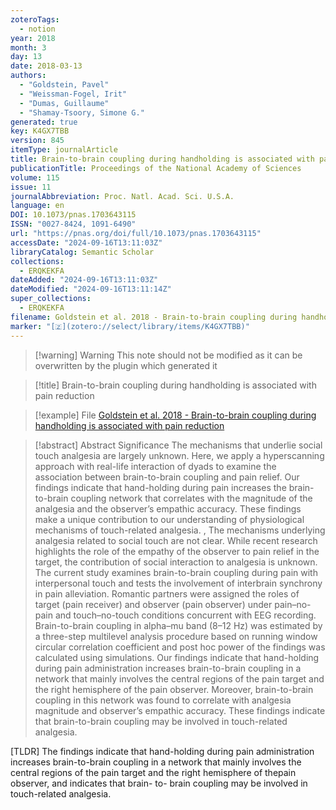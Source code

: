 ```yaml
---
zoteroTags:
  - notion
year: 2018
month: 3
day: 13
date: 2018-03-13
authors:
  - "Goldstein, Pavel"
  - "Weissman-Fogel, Irit"
  - "Dumas, Guillaume"
  - "Shamay-Tsoory, Simone G."
generated: true
key: K4GX7TBB
version: 845
itemType: journalArticle
title: Brain-to-brain coupling during handholding is associated with pain reduction
publicationTitle: Proceedings of the National Academy of Sciences
volume: 115
issue: 11
journalAbbreviation: Proc. Natl. Acad. Sci. U.S.A.
language: en
DOI: 10.1073/pnas.1703643115
ISSN: "0027-8424, 1091-6490"
url: "https://pnas.org/doi/full/10.1073/pnas.1703643115"
accessDate: "2024-09-16T13:11:03Z"
libraryCatalog: Semantic Scholar
collections:
  - ERQKEKFA
dateAdded: "2024-09-16T13:11:03Z"
dateModified: "2024-09-16T13:11:14Z"
super_collections:
  - ERQKEKFA
filename: Goldstein et al. 2018 - Brain-to-brain coupling during handholding is associated with pain reduction
marker: "[🇿](zotero://select/library/items/K4GX7TBB)"
---
```


>[!warning] Warning
> This note should not be modified as it can be overwritten by the plugin which generated it

> [!title] Brain-to-brain coupling during handholding is associated with pain reduction

> [!example] File
> [Goldstein et al. 2018 - Brain-to-brain coupling during handholding is associated with pain reduction](Goldstein%20et%20al.%202018%20-%20Brain-to-brain%20coupling%20during%20handholding%20is%20associated%20with%20pain%20reduction.pdf)

> [!abstract] Abstract
> Significance
>             The mechanisms that underlie social touch analgesia are largely unknown. Here, we apply a hyperscanning approach with real-life interaction of dyads to examine the association between brain-to-brain coupling and pain relief. Our findings indicate that hand-holding during pain increases the brain-to-brain coupling network that correlates with the magnitude of the analgesia and the observer’s empathic accuracy. These findings make a unique contribution to our understanding of physiological mechanisms of touch-related analgesia.
>           , 
>             The mechanisms underlying analgesia related to social touch are not clear. While recent research highlights the role of the empathy of the observer to pain relief in the target, the contribution of social interaction to analgesia is unknown. The current study examines brain-to-brain coupling during pain with interpersonal touch and tests the involvement of interbrain synchrony in pain alleviation. Romantic partners were assigned the roles of target (pain receiver) and observer (pain observer) under pain–no-pain and touch–no-touch conditions concurrent with EEG recording. Brain-to-brain coupling in alpha–mu band (8–12 Hz) was estimated by a three-step multilevel analysis procedure based on running window circular correlation coefficient and post hoc power of the findings was calculated using simulations. Our findings indicate that hand-holding during pain administration increases brain-to-brain coupling in a network that mainly involves the central regions of the pain target and the right hemisphere of the pain observer. Moreover, brain-to-brain coupling in this network was found to correlate with analgesia magnitude and observer’s empathic accuracy. These findings indicate that brain-to-brain coupling may be involved in touch-related analgesia.

[TLDR] The findings indicate that hand-holding during pain administration increases brain-to-brain coupling in a network that mainly involves the central regions of the pain target and the right hemisphere of thepain observer, and indicates that brain- to- brain coupling may be involved in touch-related analgesia.

